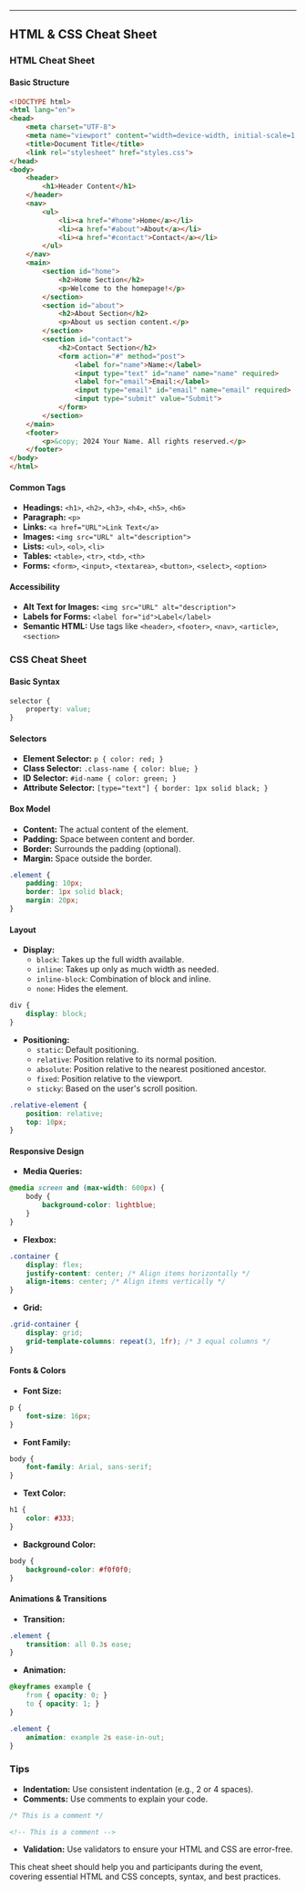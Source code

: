 
---

## HTML & CSS Cheat Sheet

### HTML Cheat Sheet

#### Basic Structure
```html
<!DOCTYPE html>
<html lang="en">
<head>
    <meta charset="UTF-8">
    <meta name="viewport" content="width=device-width, initial-scale=1.0">
    <title>Document Title</title>
    <link rel="stylesheet" href="styles.css">
</head>
<body>
    <header>
        <h1>Header Content</h1>
    </header>
    <nav>
        <ul>
            <li><a href="#home">Home</a></li>
            <li><a href="#about">About</a></li>
            <li><a href="#contact">Contact</a></li>
        </ul>
    </nav>
    <main>
        <section id="home">
            <h2>Home Section</h2>
            <p>Welcome to the homepage!</p>
        </section>
        <section id="about">
            <h2>About Section</h2>
            <p>About us section content.</p>
        </section>
        <section id="contact">
            <h2>Contact Section</h2>
            <form action="#" method="post">
                <label for="name">Name:</label>
                <input type="text" id="name" name="name" required>
                <label for="email">Email:</label>
                <input type="email" id="email" name="email" required>
                <input type="submit" value="Submit">
            </form>
        </section>
    </main>
    <footer>
        <p>&copy; 2024 Your Name. All rights reserved.</p>
    </footer>
</body>
</html>
```

#### Common Tags
- **Headings:** `<h1>`, `<h2>`, `<h3>`, `<h4>`, `<h5>`, `<h6>`
- **Paragraph:** `<p>`
- **Links:** `<a href="URL">Link Text</a>`
- **Images:** `<img src="URL" alt="description">`
- **Lists:** `<ul>`, `<ol>`, `<li>`
- **Tables:** `<table>`, `<tr>`, `<td>`, `<th>`
- **Forms:** `<form>`, `<input>`, `<textarea>`, `<button>`, `<select>`, `<option>`

#### Accessibility
- **Alt Text for Images:** `<img src="URL" alt="description">`
- **Labels for Forms:** `<label for="id">Label</label>`
- **Semantic HTML:** Use tags like `<header>`, `<footer>`, `<nav>`, `<article>`, `<section>`

### CSS Cheat Sheet

#### Basic Syntax
```css
selector {
    property: value;
}
```

#### Selectors
- **Element Selector:** `p { color: red; }`
- **Class Selector:** `.class-name { color: blue; }`
- **ID Selector:** `#id-name { color: green; }`
- **Attribute Selector:** `[type="text"] { border: 1px solid black; }`

#### Box Model
- **Content:** The actual content of the element.
- **Padding:** Space between content and border.
- **Border:** Surrounds the padding (optional).
- **Margin:** Space outside the border.

```css
.element {
    padding: 10px;
    border: 1px solid black;
    margin: 20px;
}
```

#### Layout
- **Display:**
  - `block`: Takes up the full width available.
  - `inline`: Takes up only as much width as needed.
  - `inline-block`: Combination of block and inline.
  - `none`: Hides the element.

```css
div {
    display: block;
}
```

- **Positioning:**
  - `static`: Default positioning.
  - `relative`: Position relative to its normal position.
  - `absolute`: Position relative to the nearest positioned ancestor.
  - `fixed`: Position relative to the viewport.
  - `sticky`: Based on the user's scroll position.

```css
.relative-element {
    position: relative;
    top: 10px;
}
```

#### Responsive Design
- **Media Queries:**
```css
@media screen and (max-width: 600px) {
    body {
        background-color: lightblue;
    }
}
```

- **Flexbox:**
```css
.container {
    display: flex;
    justify-content: center; /* Align items horizontally */
    align-items: center; /* Align items vertically */
}
```

- **Grid:**
```css
.grid-container {
    display: grid;
    grid-template-columns: repeat(3, 1fr); /* 3 equal columns */
}
```

#### Fonts & Colors
- **Font Size:**
```css
p {
    font-size: 16px;
}
```

- **Font Family:**
```css
body {
    font-family: Arial, sans-serif;
}
```

- **Text Color:**
```css
h1 {
    color: #333;
}
```

- **Background Color:**
```css
body {
    background-color: #f0f0f0;
}
```

#### Animations & Transitions
- **Transition:**
```css
.element {
    transition: all 0.3s ease;
}
```

- **Animation:**
```css
@keyframes example {
    from { opacity: 0; }
    to { opacity: 1; }
}

.element {
    animation: example 2s ease-in-out;
}
```

### Tips
- **Indentation:** Use consistent indentation (e.g., 2 or 4 spaces).
- **Comments:** Use comments to explain your code.
```css
/* This is a comment */
```
```html
<!-- This is a comment -->
```
- **Validation:** Use validators to ensure your HTML and CSS are error-free.

This cheat sheet should help you and participants during the event, covering essential HTML and CSS concepts, syntax, and best practices.
